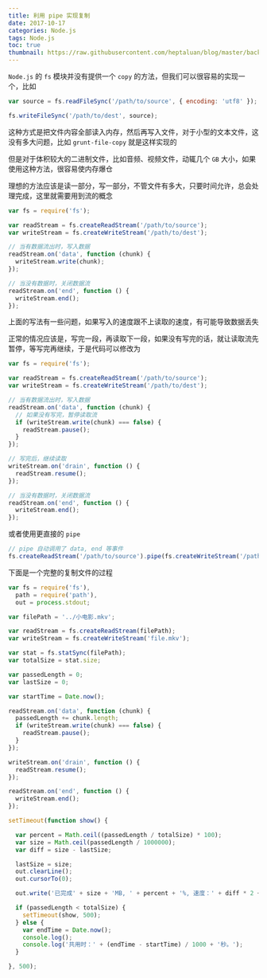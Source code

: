```yaml
---
title: 利用 pipe 实现复制
date: 2017-10-17
categories: Node.js
tags: Node.js
toc: true
thumbnail: https://raw.githubusercontent.com/heptaluan/blog/master/backups/cdn/cover/07.jpg
---
```


`Node.js` 的 `fs` 模块并没有提供一个 `copy` 的方法，但我们可以很容易的实现一个，比如

<!--more-->



```js
var source = fs.readFileSync('/path/to/source', { encoding: 'utf8' });

fs.writeFileSync('/path/to/dest', source);
```

这种方式是把文件内容全部读入内存，然后再写入文件，对于小型的文本文件，这没有多大问题，比如 `grunt-file-copy` 就是这样实现的

但是对于体积较大的二进制文件，比如音频、视频文件，动辄几个 `GB` 大小，如果使用这种方法，很容易使内存爆仓

理想的方法应该是读一部分，写一部分，不管文件有多大，只要时间允许，总会处理完成，这里就需要用到流的概念

```js
var fs = require('fs');

var readStream = fs.createReadStream('/path/to/source');
var writeStream = fs.createWriteStream('/path/to/dest');

// 当有数据流出时，写入数据
readStream.on('data', function (chunk) {  
  writeStream.write(chunk);
});

// 当没有数据时，关闭数据流
readStream.on('end', function () {  
  writeStream.end();
});
```

上面的写法有一些问题，如果写入的速度跟不上读取的速度，有可能导致数据丢失

正常的情况应该是，写完一段，再读取下一段，如果没有写完的话，就让读取流先暂停，等写完再继续，于是代码可以修改为

```js
var fs = require('fs');

var readStream = fs.createReadStream('/path/to/source');
var writeStream = fs.createWriteStream('/path/to/dest');

// 当有数据流出时，写入数据
readStream.on('data', function (chunk) {
  // 如果没有写完，暂停读取流
  if (writeStream.write(chunk) === false) {
    readStream.pause();
  }
});

// 写完后，继续读取
writeStream.on('drain', function () {
  readStream.resume();
});

// 当没有数据时，关闭数据流
readStream.on('end', function () {
  writeStream.end();
});
```

或者使用更直接的 `pipe`

```js
// pipe 自动调用了 data, end 等事件
fs.createReadStream('/path/to/source').pipe(fs.createWriteStream('/path/to/dest'));
```


下面是一个完整的复制文件的过程

```js
var fs = require('fs'),
  path = require('path'),
  out = process.stdout;

var filePath = '../小电影.mkv';

var readStream = fs.createReadStream(filePath);
var writeStream = fs.createWriteStream('file.mkv');

var stat = fs.statSync(filePath);
var totalSize = stat.size;

var passedLength = 0;
var lastSize = 0;

var startTime = Date.now();

readStream.on('data', function (chunk) {
  passedLength += chunk.length;
  if (writeStream.write(chunk) === false) {
    readStream.pause();
  }
});

writeStream.on('drain', function () {
  readStream.resume();
});

readStream.on('end', function () {
  writeStream.end();
});

setTimeout(function show() {

  var percent = Math.ceil((passedLength / totalSize) * 100);
  var size = Math.ceil(passedLength / 1000000);
  var diff = size - lastSize;

  lastSize = size;
  out.clearLine();
  out.cursorTo(0);

  out.write('已完成' + size + 'MB, ' + percent + '%, 速度：' + diff * 2 + 'MB/s');

  if (passedLength < totalSize) {
    setTimeout(show, 500);
  } else {
    var endTime = Date.now();
    console.log();
    console.log('共用时：' + (endTime - startTime) / 1000 + '秒。');
  }

}, 500);
```
